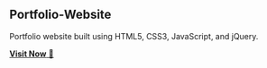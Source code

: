 ## Portfolio-Website
Portfolio website built using HTML5, CSS3, JavaScript, and jQuery.

<a href="" target="_blank">**Visit Now** 🚀</a>

